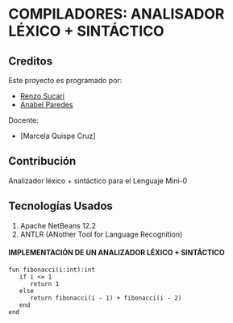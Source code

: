 # COMPILADORES: ANALISADOR LÉXICO + SINTÁCTICO

## Creditos 
Este proyecto es programado por:
* [Renzo Sucari](https://github.com/RenzoAlessandro)
* [Anabel Paredes](https://github.com/anabeL19)

Docente: 
* [Marcela Quispe Cruz]

## Contribución
Analizador léxico + sintáctico para el Lenguaje Mini-0 

## Tecnologías Usados
1. Apache NetBeans 12.2
2. ANTLR (ANother Tool for Language Recognition)

#### IMPLEMENTACIÓN DE UN ANALIZADOR LÉXICO + SINTÁCTICO
```
fun fibonacci(i:int):int
   if i <= 1
      return 1
   else
      return fibonacci(i - 1) + fibonacci(i - 2)
   end
end

```
